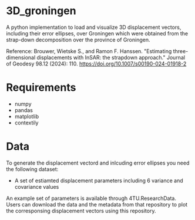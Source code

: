 # 3D_groningen
A python implementation to load and visualize 3D displacement vectors, including their error ellipses, over Groningen which were obtained from the strap-down decomposition over the province of Groningen. 

Reference: Brouwer, Wietske S., and Ramon F. Hanssen. "Estimating three-dimensional displacements with InSAR: the strapdown approach." Journal of Geodesy 98.12 (2024): 110. https://doi.org/10.1007/s00190-024-01918-2 

# Requirements

- numpy
- pandas
- matplotlib
- contextily

# Data
To generate the displacement vectord and inlcuding error ellipses you need the following dataset:

- A set of estiamted displacement parameters including 6 variance and covariance values

An example set of parameters is available through 4TU.ResearchData. Users can download the data and the metadata from that repository to plot the corresponsing displacement vectors using this repository. 
